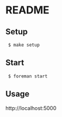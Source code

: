 # README

## Setup

     $ make setup

## Start

     $ foreman start

## Usage

http://localhost:5000
